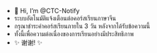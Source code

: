 - 👋 Hi, I’m @CTC-Notify 
- ระบบอัตโนมัติแจ้งเตือนต่อคอร์สเรียนภาษาจีน 
- กรุณาชำระค่าคอร์สเรียนภายใน 3 วัน หลังจากได้รับข้อความนี้
- ทั้งนี้เพื่อความต่อเนื่องของการเรียนอย่างมีประสิทธิภาพ
-  ✨ 谢谢! ✨ 


<!---
CTC-Notify/CTC-Notify is a ✨ special ✨ repository because its `README.md` (this file) appears on your GitHub profile.
You can click the Preview link to take a look at your changes.
--->
